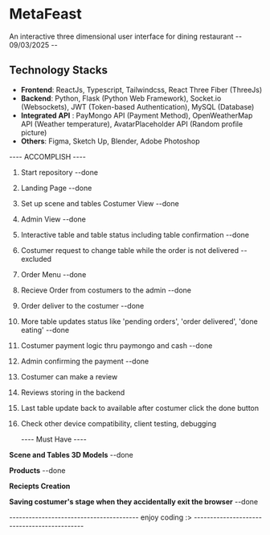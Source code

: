# MetaFeast

An interactive three dimensional user interface for dining restaurant
-- 09/03/2025 --

## Technology Stacks

- **Frontend**: ReactJs, Typescript, Tailwindcss, React Three Fiber (ThreeJs)
- **Backend**: Python, Flask (Python Web Framework), Socket.io (Websockets), JWT (Token-based Authentication), MySQL (Database)
- **Integrated API** : PayMongo API (Payment Method), OpenWeatherMap API (Weather temperature), AvatarPlaceholder API (Random profile picture)
- **Others**: Figma, Sketch Up, Blender, Adobe Photoshop

---- ACCOMPLISH ----

1. Start repository --done
2. Landing Page --done
3. Set up scene and tables Costumer View --done
4. Admin View --done
5. Interactive table and table status including table confirmation --done
6. Costumer request to change table while the order is not delivered --excluded
7. Order Menu --done
8. Recieve Order from costumers to the admin --done
9. Order deliver to the costumer --done
10. More table updates status like 'pending orders', 'order delivered', 'done eating' --done
11. Costumer payment logic thru paymongo and cash --done
12. Admin confirming the payment --done
13. Costumer can make a review
14. Reviews storing in the backend
15. Last table update back to available after costumer click the done button
16. Check other device compatibility, client testing, debugging

    ---- Must Have ----

**Scene and Tables 3D Models** --done

**Products** --done

**Reciepts Creation**

**Saving costumer's stage when they accidentally exit the browser** --done

---------------------------------------- enjoy coding :> --------------------------------------------
